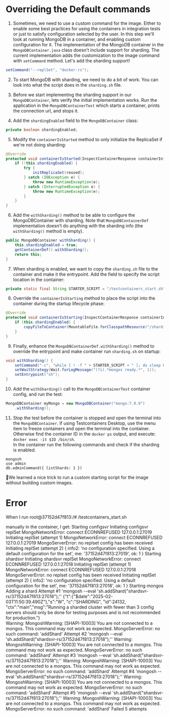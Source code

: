 # Overriding the Default commands

1. Sometimes, we need to use a custom command for the image. Either to enable some best practices for using the containers in integration tests or just to satisfy configuration selected by the user. 
In this step we'll look at running MongoDB in a container, and enabling custom configuration for it.
The implementation of the MongoDB container in the `MongoDBContainer.java` class doesn't include support for sharding. 
The current implementation adds the customization to the image command with `setCommand` method. Let's add the sharding support!
```java
setCommand("--replSet", "docker-rs");
```

2. To start MongoDB with sharding, we need to do a bit of work. You can look into what the script does in the `sharding.sh` file. 

3. Before we start implementing the sharding support in our `MongoDBContainer`, lets verify the initial implementation works. 
Run the application in the `MongoDBContainerTest` which starts a container, prints the connection url, and stops it. 

4. Add the `shardingEnabled` field to the `MongoDBContainer` class: 
```java
private boolean shardingEnabled;
```

5. Modify the `containerIsStarted` method to only initialize the ReplicaSet if we're not doing sharding: 
```java
@Override
protected void containerIsStarted(InspectContainerResponse containerInfo, boolean reused) {
    if (!this.shardingEnabled) {
        try {
            initReplicaSet(reused);
        } catch (IOException e) {
            throw new RuntimeException(e);
        } catch (InterruptedException e) {
            throw new RuntimeException(e);
        }
    }
}
```

6. Add the `withSharding()` method to be able to configure the MongoDBContainer with sharding. Note that `MongoDBContainerDef` implementation doesn't do anything with the sharding info (the `withSharding()` method is empty).
```java
public MongoDBContainer withSharding() {
    this.shardingEnabled = true;
    getContainerDef().withSharding();
    return this;
}
```

7. When sharding is enabled, we want to copy the `sharding.sh` file to the container and make it the entrypoint. Add the field to specify the script location in the container:
```java
private static final String STARTER_SCRIPT = "/testcontainers_start.sh";
```

8. Override the `containerIsStarting` method to place the script into the container during the startup lifecycle phase: 
```java
@Override
protected void containerIsStarting(InspectContainerResponse containerInfo) {
    if (this.shardingEnabled) {
        copyFileToContainer(MountableFile.forClasspathResource("/sharding.sh", 0777), STARTER_SCRIPT);
    }
}
```

9. Finally, enhance the `MongoDBContainerDef.withSharding()` method to override the entrypoint and make container run `sharding.sh` on startup:

```java
void withSharding() {
    setCommand("-c", "while [ ! -f " + STARTER_SCRIPT + " ]; do sleep 0.1; done; " + STARTER_SCRIPT);
    setWaitStrategy(Wait.forLogMessage("(?i).*mongos ready.*", 1));
    setEntrypoint("sh");
}
```

10. Add the `withSharding()` call to the `MongoDBContainerTest` container config, and run the test:
```java
MongoDBContainer myMongo = new MongoDBContainer("mongo:7.0.9")
    .withSharding();
```

11. Stop the test before the container is stopped and open the terminal into the `MongoDBContainer`. If using Testcontainers Desktop, use the menu item to freeze containers and open the terminal into the container.
Otherwise find the container ID in the `docker ps` output, and execute: `docker exec -it $ID /bin/sh`.  
In the container run the following commands and check if the sharding is enabled.  
```shell
mongosh 
use admin
db.adminCommand({ listShards: 1 })
```

🎉We learned a nice trick to run a custom starting script for the image without building custom images.

# Error
When I run 
root@37152d47f813:/# /testcontainers_start.sh 

manually in the container, I get:
Starting configsvr
Initiating configsvr replSet
MongoNetworkError: connect ECONNREFUSED 127.0.0.1:27019
Initiating replSet (attempt 1)
MongoNetworkError: connect ECONNREFUSED 127.0.0.1:27019
MongoServerError: no replset config has been received
Initiating replSet (attempt 2)
{
  info2: 'no configuration specified. Using a default configuration for the set',
  me: '37152d47f813:27019',
  ok: 1
}
Starting shardsvr
Initiating shardsvr replSet
MongoNetworkError: connect ECONNREFUSED 127.0.0.1:27018
Initiating replSet (attempt 1)
MongoNetworkError: connect ECONNREFUSED 127.0.0.1:27018
MongoServerError: no replset config has been received
Initiating replSet (attempt 2)
{
  info2: 'no configuration specified. Using a default configuration for the set',
  me: '37152d47f813:27018',
  ok: 1
}
Starting mongos
Adding a shard
Attempt #1 'mongosh --eval 'sh.addShard("shardsvr-rs/37152d47f813:27018");'' 
{"t":{"$date":"2025-02-03T11:50:39.490Z"},"s":"W",  "c":"SHARDING", "id":24132,   "ctx":"main","msg":"Running a sharded cluster with fewer than 3 config servers should only be done for testing purposes and is not recommended for production."}    
Warning: MongoshWarning: [SHAPI-10003] You are not connected to a mongos. This command may not work as expected.
MongoServerError: no such command: 'addShard'
Attempt #2 'mongosh --eval 'sh.addShard("shardsvr-rs/37152d47f813:27018");'' 
Warning: MongoshWarning: [SHAPI-10003] You are not connected to a mongos. This command may not work as expected.
MongoServerError: no such command: 'addShard'
Attempt #3 'mongosh --eval 'sh.addShard("shardsvr-rs/37152d47f813:27018");'' 
Warning: MongoshWarning: [SHAPI-10003] You are not connected to a mongos. This command may not work as expected.
MongoServerError: no such command: 'addShard'
Attempt #4 'mongosh --eval 'sh.addShard("shardsvr-rs/37152d47f813:27018");''
Warning: MongoshWarning: [SHAPI-10003] You are not connected to a mongos. This command may not work as expected.
MongoServerError: no such command: 'addShard'
Attempt #5 'mongosh --eval 'sh.addShard("shardsvr-rs/37152d47f813:27018");''
Warning: MongoshWarning: [SHAPI-10003] You are not connected to a mongos. This command may not work as expected.
MongoServerError: no such command: 'addShard'
Failed 5 attempts

